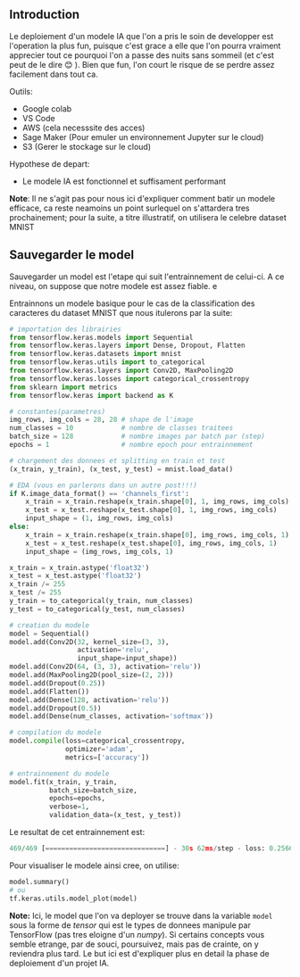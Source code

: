 ## Introduction

Le deploiement d'un modele IA que l'on a pris le soin de developper est l'operation la plus fun, puisque c'est grace a elle que l'on pourra vraiment apprecier tout ce pourquoi l'on a passe des nuits sans sommeil (et c'est peut de le dire 😊 ). Bien que fun, l'on court le risque de se perdre assez facilement dans tout ca.

Outils:
- Google colab
- VS Code
- AWS (cela necesssite des acces)
- Sage Maker (Pour emuler un environnement Jupyter sur le cloud)
- S3 (Gerer le stockage sur le cloud)

Hypothese de depart:
- Le modele IA est fonctionnel et suffisament performant

**Note**: Il ne s'agit pas pour nous ici d'expliquer comment batir un modele efficace, ca reste neamoins un point surlequel on s'attardera tres prochainement; pour la suite, a titre illustratif, on utilisera le celebre dataset MNIST

## Sauvegarder le model

Sauvegarder un model est l'etape qui suit l'entrainnement de celui-ci. A ce niveau, on suppose que notre modele est assez fiable. e

Entrainnons un modele basique pour le cas de la classification des caracteres du dataset MNIST que nous itulerons par la suite:

```python
# importation des librairies
from tensorflow.keras.models import Sequential
from tensorflow.keras.layers import Dense, Dropout, Flatten
from tensorflow.keras.datasets import mnist
from tensorflow.keras.utils import to_categorical
from tensorflow.keras.layers import Conv2D, MaxPooling2D
from tensorflow.keras.losses import categorical_crossentropy
from sklearn import metrics
from tensorflow.keras import backend as K

# constantes(parametres)
img_rows, img_cols = 28, 28 # shape de l'image
num_classes = 10            # nombre de classes traitees
batch_size = 128            # nombre images par batch par (step)
epochs = 1                  # nombre epoch pour entrainnement

# chargement des donnees et splitting en train et test
(x_train, y_train), (x_test, y_test) = mnist.load_data()

# EDA (vous en parlerons dans un autre post!!!)
if K.image_data_format() == 'channels_first':
    x_train = x_train.reshape(x_train.shape[0], 1, img_rows, img_cols)
    x_test = x_test.reshape(x_test.shape[0], 1, img_rows, img_cols)
    input_shape = (1, img_rows, img_cols)
else:
    x_train = x_train.reshape(x_train.shape[0], img_rows, img_cols, 1)
    x_test = x_test.reshape(x_test.shape[0], img_rows, img_cols, 1)
    input_shape = (img_rows, img_cols, 1)

x_train = x_train.astype('float32')
x_test = x_test.astype('float32')
x_train /= 255
x_test /= 255
y_train = to_categorical(y_train, num_classes)
y_test = to_categorical(y_test, num_classes)

# creation du modele
model = Sequential()
model.add(Conv2D(32, kernel_size=(3, 3),
                 activation='relu',
                 input_shape=input_shape))
model.add(Conv2D(64, (3, 3), activation='relu'))
model.add(MaxPooling2D(pool_size=(2, 2)))
model.add(Dropout(0.25))
model.add(Flatten())
model.add(Dense(128, activation='relu'))
model.add(Dropout(0.5))
model.add(Dense(num_classes, activation='softmax'))

# compilation du modele
model.compile(loss=categorical_crossentropy,
              optimizer='adam',
              metrics=['accuracy'])

# entrainnement du modele
model.fit(x_train, y_train,
          batch_size=batch_size,
          epochs=epochs,
          verbose=1,
          validation_data=(x_test, y_test))
```
Le resultat de cet entrainnement est:
```python
469/469 [==============================] - 30s 62ms/step - loss: 0.2566 - accuracy: 0.9210 - val_loss: 0.0510 - val_accuracy: 0.9829
```
Pour visualiser le modele ainsi cree, on utilise:

```python
model.summary()
# ou
tf.keras.utils.model_plot(model)
```

**Note:** Ici, le model que l'on va deployer se trouve dans la variable `model` sous la forme de _tensor_ qui est le types de donnees manipule par TensorFlow (pas tres eloigne d'un _numpy_). Si certains concepts vous semble etrange, par de souci, poursuivez, mais pas de crainte, on y reviendra plus tard. Le but ici est d'expliquer plus en detail la phase de deploiement d'un projet IA.

